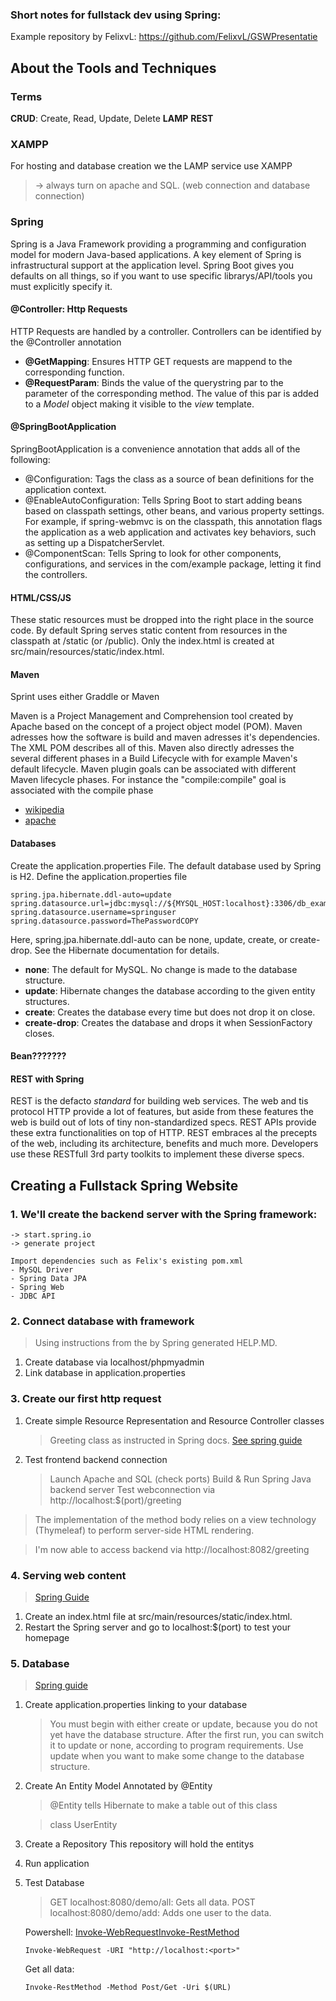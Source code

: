 ### Short notes for fullstack dev using Spring:
Example repository by FelixvL: https://github.com/FelixvL/GSWPresentatie

## About the Tools and Techniques

### Terms
**CRUD**:   Create, Read, Update, Delete
**LAMP**
**REST**

### XAMPP
For hosting and database creation we the LAMP service use XAMPP
> -> always turn on apache and SQL. (web connection and database connection)

### Spring
Spring is a Java Framework providing a programming and configuration model for modern Java-based applications. A key element of Spring is infrastructural support at the application level. Spring Boot gives you defaults on all things, so if you want to use specific librarys/API/tools you must explicitly specify it.

#### @Controller: Http Requests 
HTTP Requests are handled by a controller. Controllers can be identified by the @Controller annotation
- **@GetMapping**: Ensures HTTP GET requests are mappend to the corresponding function.
- **@RequestParam**: Binds the value of the querystring par to the parameter of the corresponding method. The value of this par is added to a *Model* object making it visible to the *view* template.

#### @SpringBootApplication 
SpringBootApplication is a convenience annotation that adds all of the following:
- @Configuration: Tags the class as a source of bean definitions for the application context.
- @EnableAutoConfiguration: Tells Spring Boot to start adding beans based on classpath settings, other beans, and various property settings. For example, if spring-webmvc is on the classpath, this annotation flags the application as a web application and activates key behaviors, such as setting up a DispatcherServlet.
- @ComponentScan: Tells Spring to look for other components, configurations, and services in the com/example package, letting it find the controllers.

#### HTML/CSS/JS 
These static resources must be dropped into the right place in the source code. By default Spring serves static content from resources in the classpath at /static (or /public). Only the index.html is created at src/main/resources/static/index.html.

#### Maven
Sprint uses either Graddle or Maven

Maven is a Project Management and Comprehension tool created by Apache based on the concept of a project object model (POM). Maven adresses how the software is build and maven adresses it's dependencies. The XML POM describes all of this. Maven also directly adresses the several different phases in a Build Lifecycle with for example Maven's default lifecycle. Maven plugin goals can be associated with different Maven lifecycle phases. For instance the "compile:compile" goal is associated with the compile phase
- [wikipedia](https://en.wikipedia.org/wiki/Apache_Maven)
- [apache](https://maven.apache.org/guides/getting-started/index.html)

#### Databases
Create the application.properties File. The default database used by Spring is H2.
Define the application.properties file
```
spring.jpa.hibernate.ddl-auto=update
spring.datasource.url=jdbc:mysql://${MYSQL_HOST:localhost}:3306/db_example
spring.datasource.username=springuser
spring.datasource.password=ThePasswordCOPY
```
Here, spring.jpa.hibernate.ddl-auto can be none, update, create, or create-drop. See the Hibernate documentation for details.
- **none**: The default for MySQL. No change is made to the database structure.
- **update**: Hibernate changes the database according to the given entity structures.
- **create**: Creates the database every time but does not drop it on close.
- **create-drop**: Creates the database and drops it when SessionFactory closes.

#### Bean???????

#### REST with Spring
REST is the defacto *standard* for building web services. The web and tis protocol HTTP provide a lot of features, but aside from these features the web is build out of lots of tiny non-standardized specs. REST APIs provide these extra functionalities on top of HTTP. REST embraces al the precepts of the web, including its architecture, benefits and much more. Developers use these RESTfull 3rd party toolkits to implement these diverse specs. 

## Creating a Fullstack Spring Website

### 1. We'll create the backend server with the Spring framework:
    -> start.spring.io
    -> generate project
    
    Import dependencies such as Felix's existing pom.xml
    - MySQL Driver
    - Spring Data JPA
    - Spring Web
    - JDBC API

### 2. Connect database with framework
> Using instructions from the by Spring generated HELP.MD.

1. Create database via localhost/phpmyadmin
2. Link database in application.properties

### 3. Create our first http request
1. Create simple Resource Representation and Resource Controller classes
   > Greeting class as instructed in Spring docs.
   > [See spring guide](https://spring.io/guides/gs/rest-service/)
2. Test frontend backend connection
   > Launch Apache and SQL (check ports)
   > Build & Run Spring Java backend server
   > Test webconnection via http://localhost:$(port)/greeting
   
> The implementation of the method body relies on a view technology (Thymeleaf) to perform server-side HTML rendering.

> I'm now able to access backend via http://localhost:8082/greeting

### 4. Serving web content
> [Spring Guide](https://spring.io/guides/gs/serving-web-content)

1. Create an index.html file at src/main/resources/static/index.html.
2. Restart the Spring server and go to localhost:$(port) to test your homepage

### 5. Database
> [Spring guide](https://spring.io/guides/gs/accessing-data-mysql/#initial)

1. Create application.properties linking to your database
    > You must begin with either create or update, because you do not yet have the database structure. After the first run, you can switch it to update or none, according to program requirements. Use update when you want to make some change to the database structure.
2. Create An Entity Model 
    Annotated by @Entity
    > @Entity tells Hibernate to make a table out of this class
    
    > class UserEntity
3. Create a Repository
    This repository will hold the entitys
4. Run application
5. Test Database
    > GET localhost:8080/demo/all: Gets all data. 
    > POST localhost:8080/demo/add: Adds one user to the data.

    Powershell: [Invoke-WebRequest](https://docs.microsoft.com/nl-nl/powershell/module/microsoft.powershell.utility/invoke-webrequest?view=powershell-5.1&redirectedfrom=MSDN)[Invoke-RestMethod](https://discoposse.com/2012/06/30/powershell-invoke-restmethod-putting-the-curl-in-your-shell/)
    ```
    Invoke-WebRequest -URI "http://localhost:<port>"
    ```
    
    Get all data:
    ```
    Invoke-RestMethod -Method Post/Get -Uri $(URL)
    ```
    
    